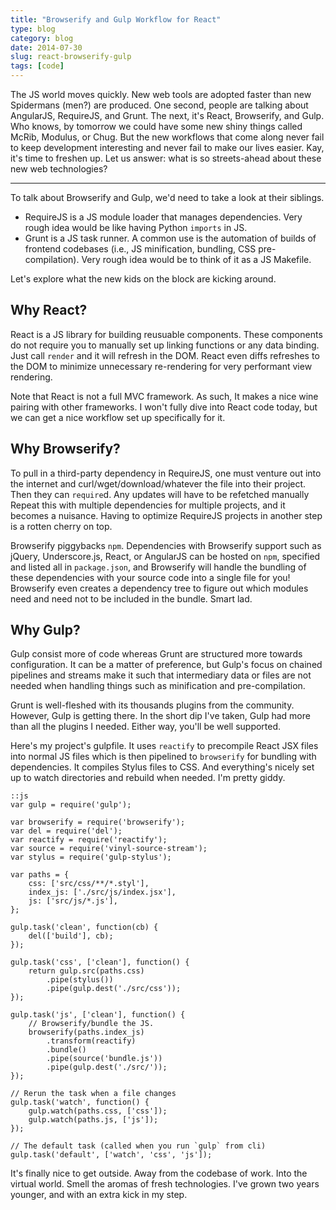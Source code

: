 ```yaml
---
title: "Browserify and Gulp Workflow for React"
type: blog
category: blog
date: 2014-07-30
slug: react-browserify-gulp
tags: [code]
---
```


The JS world moves quickly. New web tools are adopted faster than new
Spidermans (men?) are produced. One second, people are talking about AngularJS,
RequireJS, and Grunt. The next, it's React, Browserify, and Gulp. Who knows, by
tomorrow we could have some new shiny things called McRib, Modulus, or Chug.
But the new workflows that come along never fail to keep development
interesting and never fail to make our lives easier. Kay, it's time to freshen
up. Let us answer: what is so streets-ahead about these new web technologies?

---

To talk about Browserify and Gulp, we'd need to take a look at their siblings.

- RequireJS is a JS module loader that manages dependencies. Very rough idea
  would be like having Python ```imports``` in JS.
- Grunt is a JS task runner. A common use is the automation of builds of
  frontend codebases (i.e., JS minification, bundling, CSS pre-compilation).
  Very rough idea would be to think of it as a JS Makefile.

Let's explore what the new kids on the block are kicking around.

## Why React?

React is a JS library for building reusuable components.  These components do
not require you to manually set up linking functions or any data binding. Just
call ```render``` and it will refresh in the DOM. React even diffs refreshes to
the DOM to minimize unnecessary re-rendering for very performant view
rendering.

Note that React is not a full MVC framework. As such, It makes a nice wine
pairing with other frameworks. I won't fully dive into React code today, but we
can get a nice workflow set up specifically for it.

## Why Browserify?

To pull in a third-party dependency in RequireJS, one must venture out into the
internet and curl/wget/download/whatever the file into their project. Then they
can ```require```d. Any updates will have to be refetched manually Repeat this
with multiple dependencies for multiple projects, and it becomes a nuisance.
Having to optimize RequireJS projects in another step is a rotten cherry on
top.

Browserify piggybacks ```npm```. Dependencies with Browserify support such as
jQuery, Underscore.js, React, or AngularJS can be hosted on ```npm```,
specified and listed all in ```package.json```, and Browserify will handle the
bundling of these dependencies with your source code into a single file for
you! Browserify even creates a dependency tree to figure out which modules
need and need not to be included in the bundle. Smart lad.

## Why Gulp?

Gulp consist more of code whereas Grunt are structured more towards
configuration. It can be a matter of preference, but Gulp's focus on chained
pipelines and streams make it such that intermediary data or files are not
needed when handling things such as minification and pre-compilation.

Grunt is well-fleshed with its thousands plugins from the community. However,
Gulp is getting there. In the short dip I've taken, Gulp had more than all the
plugins I needed. Either way, you'll be well supported.

Here's my project's gulpfile. It uses ```reactify``` to precompile React JSX
files into normal JS files which is then pipelined to ```browserify``` for
bundling with dependencies. It compiles Stylus files to CSS. And everything's
nicely set up to watch directories and rebuild when needed. I'm pretty giddy.

    ::js
    var gulp = require('gulp');

    var browserify = require('browserify');
    var del = require('del');
    var reactify = require('reactify');
    var source = require('vinyl-source-stream');
    var stylus = require('gulp-stylus');

    var paths = {
        css: ['src/css/**/*.styl'],
        index_js: ['./src/js/index.jsx'],
        js: ['src/js/*.js'],
    };

    gulp.task('clean', function(cb) {
        del(['build'], cb);
    });

    gulp.task('css', ['clean'], function() {
        return gulp.src(paths.css)
            .pipe(stylus())
            .pipe(gulp.dest('./src/css'));
    });

    gulp.task('js', ['clean'], function() {
        // Browserify/bundle the JS.
        browserify(paths.index_js)
            .transform(reactify)
            .bundle()
            .pipe(source('bundle.js'))
            .pipe(gulp.dest('./src/'));
    });

    // Rerun the task when a file changes
    gulp.task('watch', function() {
        gulp.watch(paths.css, ['css']);
        gulp.watch(paths.js, ['js']);
    });

    // The default task (called when you run `gulp` from cli)
    gulp.task('default', ['watch', 'css', 'js']);

It's finally nice to get outside. Away from the codebase of work. Into the
virtual world. Smell the aromas of fresh technologies. I've grown two years
younger, and with an extra kick in my step.
